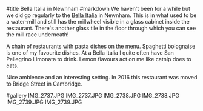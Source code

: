 #title Bella Italia in Newnham
#markdown
We haven't been for a while but we did go regularly to the
[Bella Italia](https://www.bellaitalia.co.uk/) in Newnham.  This
is in what used to be a water-mill and still has the
millwheel visible in a glass cabinet inside the
restaurant.  There's another glass tile in the
floor through which you can see the mill race underneath!

A chain of restaurants with pasta dishes on the menu.
Spaghetti bolognaise is one of my favourite dishes.  At
a Bella Italia I quite often have San Pellegrino
Limonata to drink.  Lemon flavours act on me like catnip
does to cats.

Nice ambience and an interesting setting. In 2016 this
restaurant was moved to Bridge Street in Cambridge.

#gallery
IMG_2737.JPG	IMG_2737.JPG
IMG_2738.JPG	IMG_2738.JPG
IMG_2739.JPG	IMG_2739.JPG

